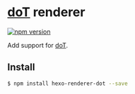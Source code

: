 # [doT] renderer

[![npm version][npm-badge]][npm-url]

Add support for [doT].

## Install

``` bash
$ npm install hexo-renderer-dot --save
```

[doT]: http://olado.github.io/doT/
[npm-badge]: https://badge.fury.io/js/hexo-renderer-dot.svg
[npm-url]: https://badge.fury.io/js/hexo-renderer-dot
